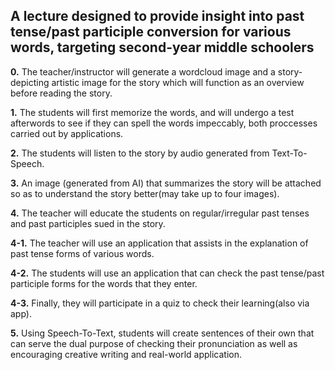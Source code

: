 ## A lecture designed to provide insight into past tense/past participle conversion for various words, targeting second-year middle schoolers

**0.** The teacher/instructor will generate a wordcloud image and a story-depicting artistic image for the story which will function as an overview before reading the story.

**1.** The students will first memorize the words, and will undergo a test afterwords to see if they can spell the words impeccably, both proccesses carried out by applications.

**2.** The students will listen to the story by audio generated from Text-To-Speech.

**3.** An image (generated from AI) that summarizes the story will be attached so as to understand the story better(may take up to four images).

**4.** The teacher will educate the students on regular/irregular past tenses and past participles sued in the story.

**4-1.** The teacher will use an application that assists in the explanation of past tense forms of various words.

**4-2.** The students will use an application that can check the past tense/past participle forms for the words that they enter.

**4-3.** Finally, they will participate in a quiz to check their learning(also via app).

**5.** Using Speech-To-Text, students will create sentences of their own that can serve the dual purpose of checking their pronunciation as well as encouraging creative writing and real-world application.
